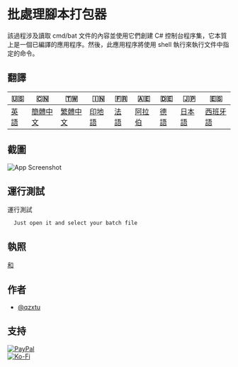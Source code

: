# 批處理腳本打包器

該過程涉及讀取 cmd/bat 文件的內容並使用它們創建 C# 控制台程序集，它本質上是一個已編譯的應用程序。然後，此應用程序將使用 shell 執行來執行文件中指定的命令。

## 翻譯

| 🇺🇸            | 🇨🇳                    | 🇹🇼                    | 🇮🇳                | 🇫🇷               | 🇦🇪                | 🇩🇪               | 🇯🇵                | 🇪🇸                 |
| --------------- | ----------------------- | ----------------------- | ------------------- | ------------------ | ------------------- | ------------------ | ------------------- | -------------------- |
| [英語](README.md) | [簡體中文](README.zh-CN.md) | [繁體中文](README.zh-TW.md) | [印地語](README.hi.md) | [法語](README.fr.md) | [阿拉伯](README.ar.md) | [德語](README.de.md) | [日本語](README.ja.md) | [西班牙語](README.es.md) |

## 截圖

![App Screenshot](https://cdn.discordapp.com/attachments/1008195045960204349/1097791896170020915/New_Website_Blue_Mockup_Instagram_-_Laptop.png)

## 運行測試

運行測試

```text
  Just open it and select your batch file
```

## 執照

[和](https://choosealicense.com/licenses/mit/)

## 作者

-   [@qzxtu](https://www.github.com/qzxtu)

## 支持

[![PayPal](https://img.shields.io/badge/PayPal-00457C?style=for-the-badge&logo=paypal&logoColor=white)](https://paypal.me/nova355killer)  
[![Ko-Fi](https://img.shields.io/badge/kofi-00457C?style=for-the-badge&logo=ko-fi&logoColor=white)](https://ko-fi.com/nova355)
